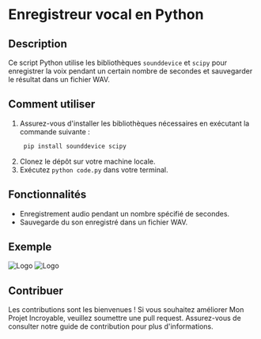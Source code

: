 # Enregistreur vocal en Python

## Description

Ce script Python utilise les bibliothèques `sounddevice` et `scipy` pour enregistrer la voix pendant un certain nombre de secondes et sauvegarder le résultat dans un fichier WAV.

## Comment utiliser

1. Assurez-vous d'installer les bibliothèques nécessaires en exécutant la commande suivante :
   ```bash
    pip install sounddevice scipy
2. Clonez le dépôt sur votre machine locale.
3. Exécutez `python code.py` dans votre terminal.

## Fonctionnalités

* Enregistrement audio pendant un nombre spécifié de secondes.
* Sauvegarde du son enregistré dans un fichier WAV.

## Exemple

![Logo](images/image1.png)
![Logo](images/image2.png)


## Contribuer

Les contributions sont les bienvenues ! Si vous souhaitez améliorer Mon Projet Incroyable, veuillez soumettre une pull request. Assurez-vous de consulter notre guide de contribution pour plus d'informations.

